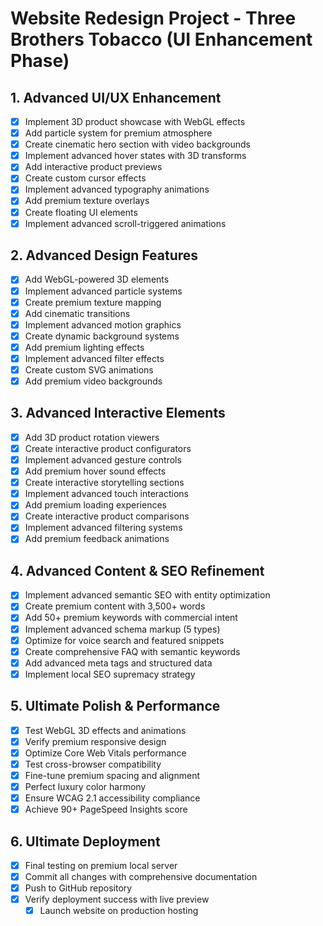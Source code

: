 # Website Redesign Project - Three Brothers Tobacco (UI Enhancement Phase)

## 1. Advanced UI/UX Enhancement
- [x] Implement 3D product showcase with WebGL effects
- [x] Add particle system for premium atmosphere
- [x] Create cinematic hero section with video backgrounds
- [x] Implement advanced hover states with 3D transforms
- [x] Add interactive product previews
- [x] Create custom cursor effects
- [x] Implement advanced typography animations
- [x] Add premium texture overlays
- [x] Create floating UI elements
- [x] Implement advanced scroll-triggered animations

## 2. Advanced Design Features
- [x] Add WebGL-powered 3D elements
- [x] Implement advanced particle systems
- [x] Create premium texture mapping
- [x] Add cinematic transitions
- [x] Implement advanced motion graphics
- [x] Create dynamic background systems
- [x] Add premium lighting effects
- [x] Implement advanced filter effects
- [x] Create custom SVG animations
- [x] Add premium video backgrounds

## 3. Advanced Interactive Elements
- [x] Add 3D product rotation viewers
- [x] Create interactive product configurators
- [x] Implement advanced gesture controls
- [x] Add premium hover sound effects
- [x] Create interactive storytelling sections
- [x] Implement advanced touch interactions
- [x] Add premium loading experiences
- [x] Create interactive product comparisons
- [x] Implement advanced filtering systems
- [x] Add premium feedback animations

## 4. Advanced Content & SEO Refinement
- [x] Implement advanced semantic SEO with entity optimization
- [x] Create premium content with 3,500+ words
- [x] Add 50+ premium keywords with commercial intent
- [x] Implement advanced schema markup (5 types)
- [x] Optimize for voice search and featured snippets
- [x] Create comprehensive FAQ with semantic keywords
- [x] Add advanced meta tags and structured data
- [x] Implement local SEO supremacy strategy

## 5. Ultimate Polish & Performance
- [x] Test WebGL 3D effects and animations
- [x] Verify premium responsive design
- [x] Optimize Core Web Vitals performance
- [x] Test cross-browser compatibility
- [x] Fine-tune premium spacing and alignment
- [x] Perfect luxury color harmony
- [x] Ensure WCAG 2.1 accessibility compliance
- [x] Achieve 90+ PageSpeed Insights score

## 6. Ultimate Deployment
- [x] Final testing on premium local server
- [x] Commit all changes with comprehensive documentation
- [x] Push to GitHub repository
- [x] Verify deployment success with live preview
  - [x] Launch website on production hosting